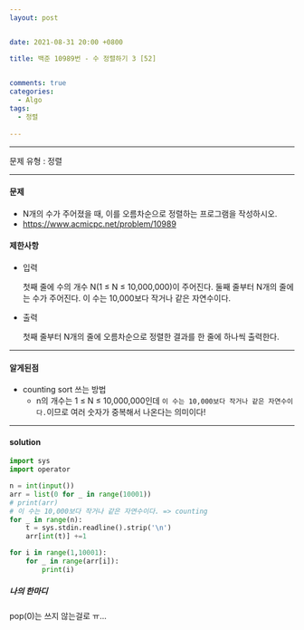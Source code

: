 ```yaml
---
layout: post


date: 2021-08-31 20:00 +0800

title: 백준 10989번 - 수 정렬하기 3 [52]

  
comments: true
categories: 
  - Algo
tags: 
  - 정렬
  
---
```


---



문제 유형 : 정렬

---

#### 문제

- N개의 수가 주어졌을 때, 이를 오름차순으로 정렬하는 프로그램을 작성하시오.
- https://www.acmicpc.net/problem/10989

#### 제한사항

- 입력

  첫째 줄에 수의 개수 N(1 ≤ N ≤ 10,000,000)이 주어진다. 둘째 줄부터 N개의 줄에는 수가 주어진다. 이 수는 10,000보다 작거나 같은 자연수이다.

- 출력

  첫째 줄부터 N개의 줄에 오름차순으로 정렬한 결과를 한 줄에 하나씩 출력한다.



---

#### 알게된점

- counting sort 쓰는 방법
  - n의 개수는 1 ≤ N ≤ 10,000,000인데 `이 수는 10,000보다 작거나 같은 자연수이다.`이므로 여러 숫자가 중복해서 나온다는 의미이다!

---

####  solution

```python
import sys
import operator

n = int(input())
arr = list(0 for _ in range(10001))
# print(arr)
# 이 수는 10,000보다 작거나 같은 자연수이다. => counting
for _ in range(n):
    t = sys.stdin.readline().strip('\n')
    arr[int(t)] +=1

for i in range(1,10001):
    for _ in range(arr[i]):
        print(i)
```



 ##### 나의 한마디

pop(0)는 쓰지 않는걸로 ㅠ...
